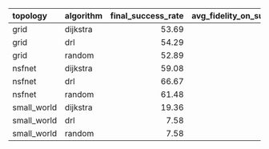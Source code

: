 | topology    | algorithm   |   final_success_rate |   avg_fidelity_on_success |   std_fidelity_on_success |   avg_path_length_on_success |
|:------------|:------------|---------------------:|--------------------------:|--------------------------:|-----------------------------:|
| grid        | dijkstra    |                53.69 |                     0.903 |                     0.061 |                        5.58  |
| grid        | drl         |                54.29 |                     0.82  |                     0.079 |                        5.904 |
| grid        | random      |                52.89 |                     0.856 |                     0.085 |                        5.645 |
| nsfnet      | dijkstra    |                59.08 |                     0.927 |                     0.054 |                        5.547 |
| nsfnet      | drl         |                66.67 |                     0.859 |                     0.081 |                        5.94  |
| nsfnet      | random      |                61.48 |                     0.841 |                     0.088 |                        5.919 |
| small_world | dijkstra    |                19.36 |                     0.978 |                     0.016 |                        6.412 |
| small_world | drl         |                 7.58 |                     0.982 |                     0.018 |                        5.684 |
| small_world | random      |                 7.58 |                     0.976 |                     0.017 |                        5.421 |